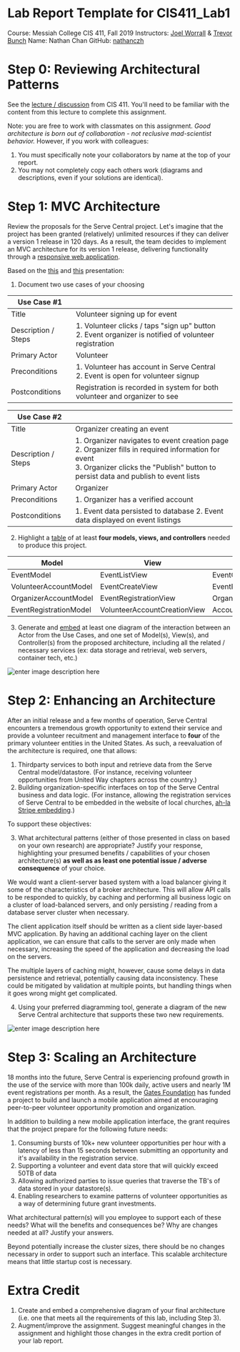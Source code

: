 
# Lab Report Template for CIS411_Lab1
Course: Messiah College CIS 411, Fall 2019
Instructors: [Joel Worrall](https://github.com/tangollama) & [Trevor Bunch](https://github.com/trevordbunch)
Name: Nathan Chan
GitHub: [nathanczh](https://github.com/nathanczh)


# Step 0: Reviewing Architectural Patterns
See the [lecture / discussion](https://docs.google.com/presentation/d/1nUcy63FWPFYO3OJmERJpMjEtdaFtaIBbuUkpmNRVRas/edit#slide=id.g45345bd5ea_0_136) from CIS 411. You'll need to be familiar with the content from this lecture to complete this assignment.

Note: you are free to work with classmates on this assignment. _Good architecture is born out of collaboration - not reclusive mad-scientist behavior._ However, if you work with colleagues:

1. You must specifically note your collaborators by name at the top of your report.
2. You may not completely copy each others work (diagrams and descriptions, even if your solutions are identical).

# Step 1: MVC Architecture
Review the proposals for the Serve Central project. Let's imagine that the project has been granted (relatively) unlimited resources if they can deliver a version 1 release in 120 days. As a result, the team decides to implement an MVC architecture for its version 1 release, delivering functionality through a [responsive web application](https://en.wikipedia.org/wiki/Responsive_web_design). 

Based on the [this](https://docs.google.com/presentation/d/1UnU0xU0wF1l8pAB8trtLpdM0yuskx66jTFJzd64nsjU/edit#slide=id.g439b9c6866_2_53) and [this](https://docs.google.com/presentation/d/1-VZfAFoBVr6ijNepKAtRA7JoAQsV2Jlbf2l1WPDMhI0/edit) presentation:

1) Document two use cases of your choosing

| Use Case #1 |  |
|---|---|
| Title | Volunteer signing up for event |
| Description / Steps | 1. Volunteer clicks / taps "sign up" button <br> 2. Event organizer is notified of volunteer registration |
| Primary Actor | Volunteer |
| Preconditions | 1. Volunteer has account in Serve Central <br> 2. Event is open for volunteer signup |
| Postconditions | Registration is recorded in system for both volunteer and organizer to see |

| Use Case #2 |  |
|---|---|
| Title | Organizer creating an event |
| Description / Steps | 1. Organizer navigates to event creation page <br> 2. Organizer fills in required information for event <br> 3. Organizer clicks the "Publish" button to persist data and publish to event lists|
| Primary Actor | Organizer |
| Preconditions | 1. Organizer has a verified account |
| Postconditions | 1. Event data persisted to database 2. Event data displayed on event listings |


2) Highlight a [table](https://www.tablesgenerator.com/markdown_tables) of at least **four models, views, and controllers** needed to produce this project.

| Model | View | Controller |
|---|---|---|
| EventModel | EventListView | EventCreateController |
| VolunteerAccountModel | EventCreateView | EventRegistrationController |
| OrganizerAccountModel | EventRegistrationView | OrganizerNotificationController |
| EventRegistrationModel | VolunteerAccountCreationView | AccountCreationController |

3) Generate and [embed](https://github.com/adam-p/markdown-here/wiki/Markdown-Cheatsheet#images) at least one diagram of the interaction between an Actor from the Use Cases, and one set of Model(s), View(s), and Controller(s) from the proposed architecture, including all the related / necessary services (ex: data storage and retrieval, web servers, container tech, etc.)

![enter image description here](https://docs.google.com/drawings/d/e/2PACX-1vR06_1E1pyH7ozLKyTls7pm45FKEQ2O6Pkk6QFHyMndbg-ST3YQYXcCivADk4tkgTga7HhVoR4rg8Sj/pub?w=1320&h=454)

# Step 2: Enhancing an Architecture
After an initial release and a few months of operation, Serve Central encounters a tremendous growth opportunity to extend their service and provide a volunteer recuitment and management interface to __four__ of the primary volunteer entities in the United States. As such, a reevaluation of the architecture is required, one that allows:

1. Thirdparty services to both input and retrieve data from the Serve Central model/datastore. (For instance, receiving volunteer opportunities from United Way chapters across the country.)
2. Building organization-specific interfaces on top of the Serve Central business and data logic. (For instance, allowing the registration services of Serve Central to be embedded in the website of local churches, [ah-la Stripe embedding](https://stripe.com/payments/elements).)

To support these objectives:

3. What architectural patterns (either of those presented in class on based on your own research) are appropriate? Justify your response, highlighting your presumed benefits / capabilities of your chosen architecture(s) **as well as as least one potential issue / adverse consequence** of your choice.

We would want a client-server based system with a load balancer giving it some of the characteristics of a broker architecture. This will allow API calls to be responded to quickly, by caching and performing all business logic on a cluster of load-balanced servers, and only persisting / reading from a database server cluster when necessary.

The client application itself should be written as a client side layer-based MVC application. By having an additional caching layer on the client application, we can ensure that calls to the server are only made when necessary, increasing the speed of the application and decreasing the load on the servers.

The multiple layers of caching might, however, cause some delays in data persistence and retrieval, potentially causing data inconsistency. These could be mitigated by validation at multiple points, but handling things when it goes wrong might get complicated.

4. Using your preferred diagramming tool, generate a diagram of the new Serve Central architecture that supports these two new requirements.

![enter image description here](https://docs.google.com/drawings/d/e/2PACX-1vRsxV6DnJGwKKnCarS7Khvz0Gvu6Z-hAKsg6U6jDr320ytb6npO7leYQwVnFTPbPT2gK-vNJn605mZI/pub?w=585&h=591)

# Step 3: Scaling an Architecture
18 months into the future, Serve Central is experiencing profound growth in the use of the service with more than 100k daily, active users and nearly 1M event registrations per month. As a result, the [Gates Foundation](https://www.gatesfoundation.org/) has funded a project to build and launch a mobile application aimed at encouraging peer-to-peer volunteer opportunity promotion and organization. 

In addition to building a new mobile application interface, the grant requires that the project prepare for the following future needs:

1. Consuming bursts of 10k+ new volunteer opportunities per hour with a latency of less than 15 seconds between submitting an opportunity and it's availability in the registration service.
2. Supporting a volunteer and event data store that will quickly exceed 50TB of data
3. Allowing authorized parties to issue queries that traverse the TB's of data stored in your datastore(s).
4. Enabling researchers to examine patterns of volunteer opportunities as a way of determining future grant investments.

What architectural pattern(s) will you employee to support each of these needs? What will the benefits and consequences be? Why are changes needed at all? Justify your answers.

Beyond potentially increase the cluster sizes, there should be no changes necessary in order to support such an interface. This scalable architecture means that little startup cost is necessary.

# Extra Credit
1. Create and embed a comprehensive diagram of your final architecture (i.e. one that meets all the requirements of this lab, including Step 3).
2. Augment/improve the assignment. Suggest meaningful changes in the assignment and highlight those changes in the extra credit portion of your lab report.
